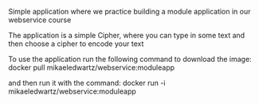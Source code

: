 Simple application where we practice building a module application in our webservice course

The application is a simple Cipher, where you can type in some text and then choose a cipher to encode your text


To use the application run the following command to download the image:
docker pull mikaeledwartz/webservice:moduleapp

and then run it with the command:
docker run -i mikaeledwartz/webservice:moduleapp

